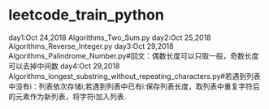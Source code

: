 # leetcode_train_python
day1:Oct 24,2018 Algorithms_Two_Sum.py
day2:Oct 25,2018 Algorithms_Reverse_Integer.py
day3:Oct 29,2018 Algorithms_Palindrome_Number.py#回文：偶数长度可以只取一般，奇数长度可以去掉中间数
day4:Oct 29,2018 Algorithms_longest_substring_without_repeating_characters.py#若遇到列表中没有i：列表依次存储i;若遇到列表中已有i:保存列表长度，取列表中重复字符后的元素作为新列表，将字符i加入列表.
